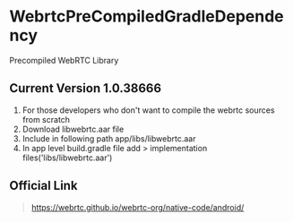 # WebrtcPreCompiledGradleDependency

Precompiled WebRTC Library 

## Current Version 1.0.38666

1. For those developers who don't want to compile the webrtc sources from scratch
2. Download libwebrtc.aar file
3. Include in following path app/libs/libwebrtc.aar
4. In app level build.gradle file add >  implementation files('libs/libwebrtc.aar') 
 

## Official Link 
> https://webrtc.github.io/webrtc-org/native-code/android/